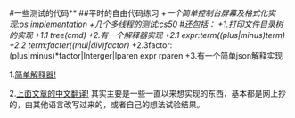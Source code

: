 #一些测试的代码**
##平时的自由代码练习
	+*一个简单控制台屏幕及格式化实现:os implementation
	+*几个多线程的测试:cs50 
#还包括：
	+1.打印文件目录树的实现
		+1.1 tree(cmd)
	+2.有一个解释器实现
		+2.1 expr:term((plus|minus)term)*
		+2.2 term:facter((mul|div)factor)*
		+2.3factor:(plus|minus)*factor|Interger|lparen expr rparen
	+3.有一个简单json解释实现

1.[简单解释器!](https://github.com/rspivak/lsbasi)

2.[上面文章的中文翻译!](http://www.oschina.net/translate/lsbasi-part6)
其实主要是一些一直以来想实现的东西，基本都是网上抄的，由其他语言改写过来的，或者自己的想法试验结果。
